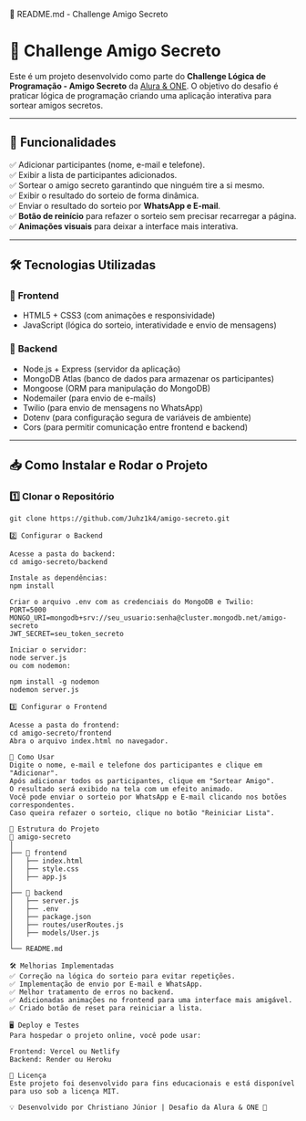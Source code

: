 📌 README.md - Challenge Amigo Secreto

# 🎁 Challenge Amigo Secreto

Este é um projeto desenvolvido como parte do **Challenge Lógica de Programação - Amigo Secreto** da [Alura & ONE](https://cursos.alura.com.br/course/logica-programacao-challenge-amigo-secreto/task/175353). O objetivo do desafio é praticar lógica de programação criando uma aplicação interativa para sortear amigos secretos.

---

## 🚀 **Funcionalidades**

✅ Adicionar participantes (nome, e-mail e telefone).  
✅ Exibir a lista de participantes adicionados.  
✅ Sortear o amigo secreto garantindo que ninguém tire a si mesmo.  
✅ Exibir o resultado do sorteio de forma dinâmica.  
✅ Enviar o resultado do sorteio por **WhatsApp e E-mail**.  
✅ **Botão de reinício** para refazer o sorteio sem precisar recarregar a página.  
✅ **Animações visuais** para deixar a interface mais interativa.

---

## 🛠️ **Tecnologias Utilizadas**

### 🔹 **Frontend**
- HTML5 + CSS3 (com animações e responsividade)
- JavaScript (lógica do sorteio, interatividade e envio de mensagens)

### 🔹 **Backend**
- Node.js + Express (servidor da aplicação)
- MongoDB Atlas (banco de dados para armazenar os participantes)
- Mongoose (ORM para manipulação do MongoDB)
- Nodemailer (para envio de e-mails)
- Twilio (para envio de mensagens no WhatsApp)
- Dotenv (para configuração segura de variáveis de ambiente)
- Cors (para permitir comunicação entre frontend e backend)

---

## 📥 **Como Instalar e Rodar o Projeto**

### **1️⃣ Clonar o Repositório**
```
git clone https://github.com/Juhz1k4/amigo-secreto.git

2️⃣ Configurar o Backend

Acesse a pasta do backend:
cd amigo-secreto/backend

Instale as dependências:
npm install

Criar o arquivo .env com as credenciais do MongoDB e Twilio:
PORT=5000
MONGO_URI=mongodb+srv://seu_usuario:senha@cluster.mongodb.net/amigo-secreto
JWT_SECRET=seu_token_secreto

Iniciar o servidor:
node server.js
ou com nodemon:

npm install -g nodemon
nodemon server.js

3️⃣ Configurar o Frontend

Acesse a pasta do frontend:
cd amigo-secreto/frontend
Abra o arquivo index.html no navegador.

🎲 Como Usar
Digite o nome, e-mail e telefone dos participantes e clique em "Adicionar".
Após adicionar todos os participantes, clique em "Sortear Amigo".
O resultado será exibido na tela com um efeito animado.
Você pode enviar o sorteio por WhatsApp e E-mail clicando nos botões correspondentes.
Caso queira refazer o sorteio, clique no botão "Reiniciar Lista".

📂 Estrutura do Projeto
📂 amigo-secreto
│
├── 📂 frontend
│   ├── index.html
│   ├── style.css
│   ├── app.js
│
├── 📂 backend
│   ├── server.js
│   ├── .env
│   ├── package.json
│   ├── routes/userRoutes.js
│   ├── models/User.js
│
└── README.md

🛠 Melhorias Implementadas
✅ Correção na lógica do sorteio para evitar repetições.
✅ Implementação de envio por E-mail e WhatsApp.
✅ Melhor tratamento de erros no backend.
✅ Adicionadas animações no frontend para uma interface mais amigável.
✅ Criado botão de reset para reiniciar a lista.

🖥️ Deploy e Testes
Para hospedar o projeto online, você pode usar:

Frontend: Vercel ou Netlify
Backend: Render ou Heroku

📝 Licença
Este projeto foi desenvolvido para fins educacionais e está disponível para uso sob a licença MIT.

💡 Desenvolvido por Christiano Júnior | Desafio da Alura & ONE 🚀
